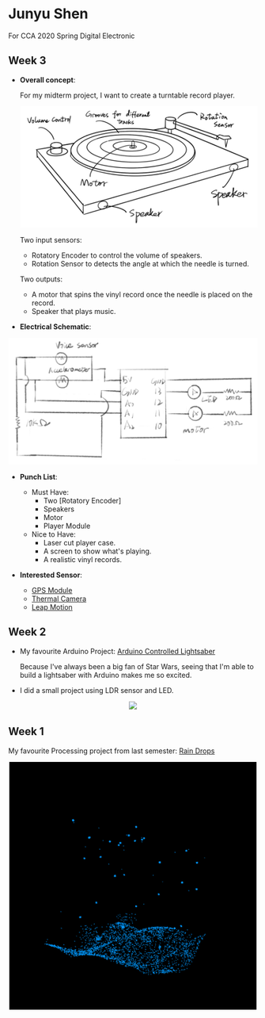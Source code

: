# Junyu Shen
For CCA 2020 Spring Digital Electronic

## Week 3
* __Overall concept__:

  For my midterm project, I want to create a turntable record player. 
  
  <p align="center">
  <img src="https://github.com/ShandShen/Junyu-Shen/blob/master/Week03/Design%20Sketch.jpg">
  </p>
  
  Two input sensors: 
  
  * Rotatory Encoder to control the volume of speakers. 
  * Rotation Sensor to detects the angle at which the needle is turned.
  
  Two outputs: 
  
  * A motor that spins the vinyl record once the needle is placed on the record. 
  * Speaker that plays music.

* __Electrical Schematic__:
<p align="center">
  <img src="https://github.com/ShandShen/Junyu-Shen/blob/master/Week03/electrical%20schematic.jpg">
</p>

* __Punch List__:
  * Must Have: 
    * Two [Rotatory Encoder]
    * Speakers
    * Motor
    * Player Module
  * Nice to Have:
    * Laser cut player case.
    * A screen to show what's playing.
    * A realistic vinyl records.

* __Interested Sensor__:
  * [GPS Module](https://www.adafruit.com/product/790)
  * [Thermal Camera](https://www.adafruit.com/product/3538)
  * [Leap Motion](https://www.adafruit.com/product/2106)

## Week 2
* My favourite Arduino Project: [Arduino Controlled Lightsaber](https://www.youtube.com/watch?v=Dzpe1GVOJXU)

  Because I've always been a big fan of Star Wars, seeing that I'm able to build a lightsaber with Arduino makes me so excited.

* I did a small project using LDR sensor and LED.
<p align="center">
  <img src="https://github.com/ShandShen/Junyu-Shen/blob/master/Week02/HowItWorks.gif">
</p>

## Week 1
My favourite Processing project from last semester: [Rain Drops](https://github.com/ShandShen/Junyu-Shen/tree/master/Week01)
<p align="center">
  <img width="500" height="500" src="https://github.com/ShandShen/Junyu-Shen/blob/master/Week01/Screenshot.png">
</p>
